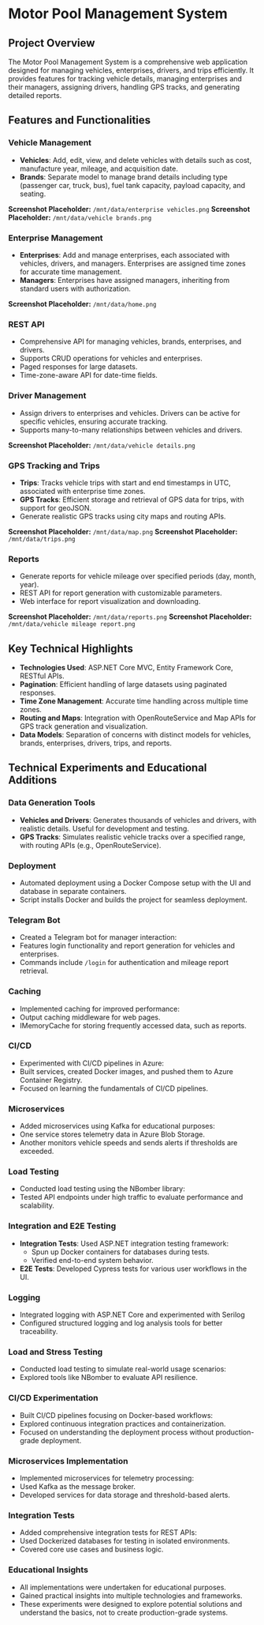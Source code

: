 ﻿# Motor Pool Management System

## Project Overview

The Motor Pool Management System is a comprehensive web application designed for managing vehicles, enterprises, drivers, and trips efficiently. It provides features for tracking vehicle details, managing enterprises and their managers, assigning drivers, handling GPS tracks, and generating detailed reports.

## Features and Functionalities

### Vehicle Management
- **Vehicles**: Add, edit, view, and delete vehicles with details such as cost, manufacture year, mileage, and acquisition date.
- **Brands**: Separate model to manage brand details including type (passenger car, truck, bus), fuel tank capacity, payload capacity, and seating.

**Screenshot Placeholder:** `/mnt/data/enterprise vehicles.png`
**Screenshot Placeholder:** `/mnt/data/vehicle brands.png`

### Enterprise Management
- **Enterprises**: Add and manage enterprises, each associated with vehicles, drivers, and managers. Enterprises are assigned time zones for accurate time management.
- **Managers**: Enterprises have assigned managers, inheriting from standard users with authorization.

**Screenshot Placeholder:** `/mnt/data/home.png`

### REST API
- Comprehensive API for managing vehicles, brands, enterprises, and drivers.
- Supports CRUD operations for vehicles and enterprises.
- Paged responses for large datasets.
- Time-zone-aware API for date-time fields.

### Driver Management
- Assign drivers to enterprises and vehicles. Drivers can be active for specific vehicles, ensuring accurate tracking.
- Supports many-to-many relationships between vehicles and drivers.

**Screenshot Placeholder:** `/mnt/data/vehicle details.png`

### GPS Tracking and Trips
- **Trips**: Tracks vehicle trips with start and end timestamps in UTC, associated with enterprise time zones.
- **GPS Tracks**: Efficient storage and retrieval of GPS data for trips, with support for geoJSON.
- Generate realistic GPS tracks using city maps and routing APIs.

**Screenshot Placeholder:** `/mnt/data/map.png`
**Screenshot Placeholder:** `/mnt/data/trips.png`

### Reports
- Generate reports for vehicle mileage over specified periods (day, month, year).
- REST API for report generation with customizable parameters.
- Web interface for report visualization and downloading.

**Screenshot Placeholder:** `/mnt/data/reports.png`
**Screenshot Placeholder:** `/mnt/data/vehicle mileage report.png`

## Key Technical Highlights

- **Technologies Used**: ASP.NET Core MVC, Entity Framework Core, RESTful APIs.
- **Pagination**: Efficient handling of large datasets using paginated responses.
- **Time Zone Management**: Accurate time handling across multiple time zones.
- **Routing and Maps**: Integration with OpenRouteService and Map APIs for GPS track generation and visualization.
- **Data Models**: Separation of concerns with distinct models for vehicles, brands, enterprises, drivers, trips, and reports.

## Technical Experiments and Educational Additions

### Data Generation Tools
- **Vehicles and Drivers**: Generates thousands of vehicles and drivers, with realistic details. Useful for development and testing.
- **GPS Tracks**: Simulates realistic vehicle tracks over a specified range, with routing APIs (e.g., OpenRouteService).

### Deployment
- Automated deployment using a Docker Compose setup with the UI and database in separate containers.
- Script installs Docker and builds the project for seamless deployment.

### Telegram Bot
- Created a Telegram bot for manager interaction:
- Features login functionality and report generation for vehicles and enterprises.
- Commands include `/login` for authentication and mileage report retrieval.

### Caching
- Implemented caching for improved performance:
- Output caching middleware for web pages.
- IMemoryCache for storing frequently accessed data, such as reports.

### CI/CD
- Experimented with CI/CD pipelines in Azure:
- Built services, created Docker images, and pushed them to Azure Container Registry.
- Focused on learning the fundamentals of CI/CD pipelines.

### Microservices
- Added microservices using Kafka for educational purposes:
- One service stores telemetry data in Azure Blob Storage.
- Another monitors vehicle speeds and sends alerts if thresholds are exceeded.

### Load Testing
- Conducted load testing using the NBomber library:
- Tested API endpoints under high traffic to evaluate performance and scalability.

### Integration and E2E Testing
- **Integration Tests**: Used ASP.NET integration testing framework:
    - Spun up Docker containers for databases during tests.
    - Verified end-to-end system behavior.
- **E2E Tests**: Developed Cypress tests for various user workflows in the UI.

### Logging
- Integrated logging with ASP.NET Core and experimented with Serilog
- Configured structured logging and log analysis tools for better traceability.

### Load and Stress Testing
- Conducted load testing to simulate real-world usage scenarios:
- Explored tools like NBomber to evaluate API resilience.

### CI/CD Experimentation
- Built CI/CD pipelines focusing on Docker-based workflows:
- Explored continuous integration practices and containerization.
- Focused on understanding the deployment process without production-grade deployment.

### Microservices Implementation
- Implemented microservices for telemetry processing:
- Used Kafka as the message broker.
- Developed services for data storage and threshold-based alerts.

### Integration Tests
- Added comprehensive integration tests for REST APIs:
- Used Dockerized databases for testing in isolated environments.
- Covered core use cases and business logic.

### Educational Insights
- All implementations were undertaken for educational purposes.
- Gained practical insights into multiple technologies and frameworks.
- These experiments were designed to explore potential solutions and understand the basics, not to create production-grade systems.

